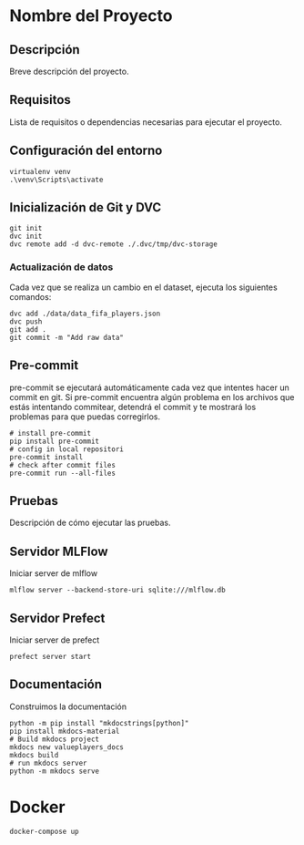 # Nombre del Proyecto

## Descripción

Breve descripción del proyecto.

## Requisitos

Lista de requisitos o dependencias necesarias para ejecutar el proyecto.

## Configuración del entorno

```shell
virtualenv venv
.\venv\Scripts\activate
```

## Inicialización de Git y DVC

```
git init
dvc init
dvc remote add -d dvc-remote ./.dvc/tmp/dvc-storage
```

### Actualización de datos

Cada vez que se realiza un cambio en el dataset, ejecuta los siguientes comandos:

```
dvc add ./data/data_fifa_players.json
dvc push
git add .
git commit -m "Add raw data"
```

## Pre-commit

pre-commit se ejecutará automáticamente cada vez que intentes hacer un commit en git. Si pre-commit encuentra algún problema en los archivos que estás intentando commitear, detendrá el commit y te mostrará los problemas para que puedas corregirlos.

```
# install pre-commit
pip install pre-commit
# config in local repositori
pre-commit install
# check after commit files
pre-commit run --all-files
```

## Pruebas

Descripción de cómo ejecutar las pruebas.

## Servidor MLFlow

Iniciar server de mlflow

```
mlflow server --backend-store-uri sqlite:///mlflow.db
```

## Servidor Prefect

Iniciar server de prefect

```
prefect server start
```

## Documentación

Construimos la documentación

```
python -m pip install "mkdocstrings[python]"
pip install mkdocs-material
# Build mkdocs project
mkdocs new valueplayers_docs
mkdocs build
# run mkdocs server
python -m mkdocs serve
```

# Docker

```
docker-compose up
```
